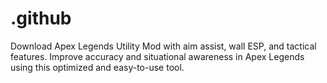 # .github
Download Apex Legends Utility Mod with aim assist, wall ESP, and tactical features. Improve accuracy and situational awareness in Apex Legends using this optimized and easy-to-use tool.
